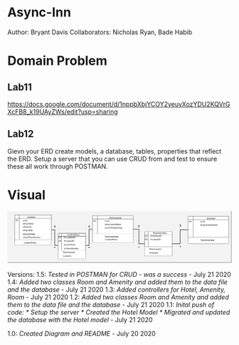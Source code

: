 # Async-Inn
Author: Bryant Davis
Collaborators: Nicholas Ryan, Bade Habib

# Domain Problem

## Lab11
https://docs.google.com/document/d/1nppbXbjYCOY2yeuyXozYDU2KQVrGXcFB8_k19UAyZWs/edit?usp=sharing

## Lab12
Gievn your ERD create models, a database, tables, properties that reflect the ERD. Setup a server that you can use CRUD from and test to ensure 
these all work through POSTMAN.

# Visual

![Diagram](/Diagram.jpg)

Versions:
1.5: *Tested in POSTMAN for CRUD - was a success* - July 21 2020
1.4: *Added two classes Room and Amenity and added them to the data file and the database* - July 21 2020
1.3: *Added controllers for Hotel, Amenity, Room* - July 21 2020
1.2: *Added two classes Room and Amenity and added them to the data file and the database* - July 21 2020
1.1: *Inital push of code:
	* Setup the server
	* Created the Hotel Model
	* Migrated and updated the database with the Hotel model* - July 21 2020
	
1.0: *Created Diagram and README* - July 20 2020
